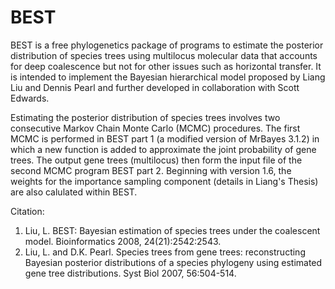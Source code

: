 # BEST
BEST is a free phylogenetics package of programs to estimate the posterior distribution of species trees using multilocus molecular data that accounts for deep coalescence but not for other issues such as horizontal transfer. It is intended to implement the Bayesian hierarchical model proposed by Liang Liu and Dennis Pearl and further developed in collaboration with Scott Edwards.

Estimating the posterior distribution of species trees involves two consecutive Markov Chain Monte Carlo (MCMC) procedures. The first MCMC is performed in BEST part 1 (a modified version of MrBayes 3.1.2) in which a new function is added to approximate the joint probability of gene trees. The output gene trees (multilocus) then form the input file of the second MCMC program BEST part 2. Beginning with version 1.6, the weights for the importance sampling component (details in Liang's Thesis) are also calulated within BEST.


Citation:
1. Liu, L. BEST: Bayesian estimation of species trees under the coalescent model. Bioinformatics 2008, 24(21):2542:2543.
2. Liu, L. and D.K. Pearl. Species trees from gene trees: reconstructing Bayesian posterior distributions of a species phylogeny using estimated gene tree distributions. Syst Biol 2007, 56:504-514.
